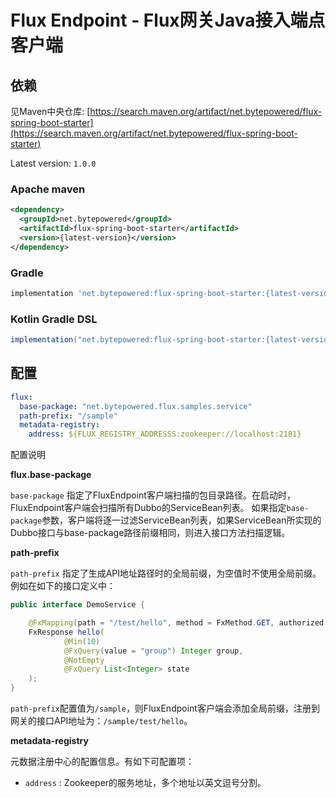 # Flux Endpoint - Flux网关Java接入端点客户端

## 依赖

见Maven中央仓库: [https://search.maven.org/artifact/net.bytepowered/flux-spring-boot-starter](https://search.maven.org/artifact/net.bytepowered/flux-spring-boot-starter)

Latest version: `1.0.0`

### Apache maven

```xml
<dependency>
  <groupId>net.bytepowered</groupId>
  <artifactId>flux-spring-boot-starter</artifactId>
  <version>{latest-version}</version>
</dependency>
```

### Gradle

```groovy
implementation 'net.bytepowered:flux-spring-boot-starter:{latest-version}'
```

### Kotlin Gradle DSL

```groovy
implementation("net.bytepowered:flux-spring-boot-starter:{latest-version}")
```

## 配置

```yaml
flux:
  base-package: "net.bytepowered.flux.samples.service"
  path-prefix: "/sample"
  metadata-registry:
    address: ${FLUX_REGISTRY_ADDRESSS:zookeeper://localhost:2181}
```

配置说明

**flux.base-package**

`base-package` 指定了FluxEndpoint客户端扫描的包目录路径。在启动时，FluxEndpoint客户端会扫描所有Dubbo的ServiceBean列表。
如果指定`base-package`参数，客户端将逐一过滤ServiceBean列表，如果ServiceBean所实现的Dubbo接口与base-package路径前缀相同，则进入接口方法扫描逻辑。

**path-prefix**

`path-prefix` 指定了生成API地址路径时的全局前缀，为空值时不使用全局前缀。例如在如下的接口定义中：

```java
public interface DemoService {

    @FxMapping(path = "/test/hello", method = FxMethod.GET, authorized = false)
    FxResponse hello(
            @Min(10)
            @FxQuery(value = "group") Integer group,
            @NotEmpty
            @FxQuery List<Integer> state
    );
}
```

`path-prefix`配置值为`/sample`，则FluxEndpoint客户端会添加全局前缀，注册到网关的接口API地址为：`/sample/test/hello`。

**metadata-registry**

元数据注册中心的配置信息。有如下可配置项：

- `address` : Zookeeper的服务地址，多个地址以英文逗号分割。